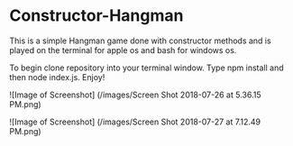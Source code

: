 # Constructor-Hangman

This is a simple Hangman game done with constructor methods and is played on the terminal for apple os and bash for windows os.

To begin clone repository into your terminal window.
Type npm install and then node index.js.
Enjoy!

![Image of Screenshot] (/images/Screen Shot 2018-07-26 at 5.36.15 PM.png)

![Image of Screenshot] (/images/Screen Shot 2018-07-27 at 7.12.49 PM.png)

